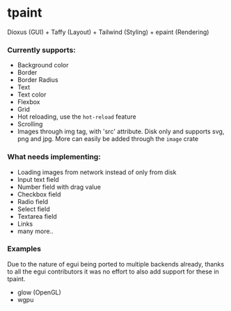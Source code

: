# tpaint
Dioxus (GUI) + Taffy (Layout) + Tailwind (Styling) + epaint (Rendering)

### Currently supports:

- Background color
- Border
- Border Radius
- Text
- Text color
- Flexbox
- Grid
- Hot reloading, use the ``hot-reload`` feature
- Scrolling
- Images through img tag, with 'src' attribute. Disk only and supports svg, png and jpg. More can easily be added through the ``image`` crate

### What needs implementing:

- Loading images from network instead of only from disk
- Input text field
- Number field with drag value
- Checkbox field
- Radio field
- Select field
- Textarea field
- Links
- many more..


### Examples
Due to the nature of egui being ported to multiple backends already, thanks to all the egui contributors it was no effort to also add support for these in tpaint. 

- glow (OpenGL)
- wgpu
